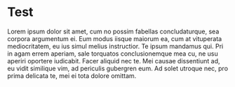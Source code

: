 Test
=====

Lorem ipsum dolor sit amet, cum no possim fabellas concludaturque, sea corpora argumentum ei. Eum modus iisque maiorum ea, cum at vituperata mediocritatem, eu ius simul melius instructior. Te ipsum mandamus qui. Pri in agam errem aperiam, sale torquatos conclusionemque mea cu, ne usu aperiri oportere iudicabit. Facer aliquid nec te. Mei causae dissentiunt ad, eu vidit similique vim, ad periculis gubergren eum. Ad solet utroque nec, pro prima delicata te, mei ei tota dolore omittam.
